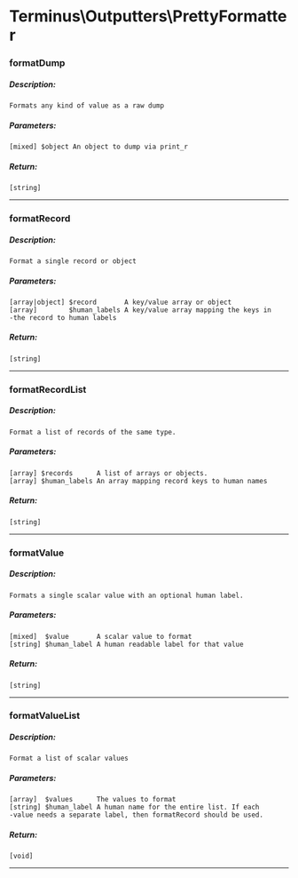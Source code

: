 # Terminus\Outputters\PrettyFormatter

### formatDump
##### Description:
    Formats any kind of value as a raw dump

##### Parameters:
    [mixed] $object An object to dump via print_r

##### Return:
    [string]

---

### formatRecord
##### Description:
    Format a single record or object

##### Parameters:
    [array|object] $record       A key/value array or object
    [array]        $human_labels A key/value array mapping the keys in
    -the record to human labels

##### Return:
    [string]

---

### formatRecordList
##### Description:
    Format a list of records of the same type.

##### Parameters:
    [array] $records      A list of arrays or objects.
    [array] $human_labels An array mapping record keys to human names

##### Return:
    [string]

---

### formatValue
##### Description:
    Formats a single scalar value with an optional human label.

##### Parameters:
    [mixed]  $value       A scalar value to format
    [string] $human_label A human readable label for that value

##### Return:
    [string]

---

### formatValueList
##### Description:
    Format a list of scalar values

##### Parameters:
    [array]  $values      The values to format
    [string] $human_label A human name for the entire list. If each
    -value needs a separate label, then formatRecord should be used.

##### Return:
    [void]

---

